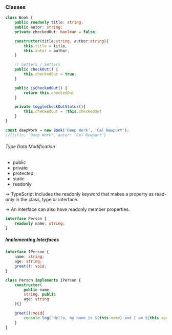### Classes

```typescript
class Book {
    public readonly title: string;
    public autor: string;
    private checkedOut: boolean = false;

    constructor(title:string, author:string){
        this.title = title, 
        this.autor = author,
    }

    // Getters / Setters
    public checkOut() {
        this.checkedOut = true;
    }

    public isCheckedOut() {
        return this.checkedOut
    }

    private toggleCheckOutStatus(){
        this.checkedOut = !this.checkedOut
    }
}

const deepWork = new Book('Deep Work', 'Cal Newport');
//{title: 'Deep Work', autor: 'Cal Newport'}
```

###### Type Data Modification

- public 
- private
- protected
- static
- readonly

-> TypeScript includes the readonly keyword that makes a property as read-only in the class, type or interface.

-> An interface can also have readonly member properties.

```typescript
interface Person {
    readonly name: string;
}
```

##### Implementing Interfaces

```typescript
interface IPerson {
    name: string; 
    age: string; 
    greet(): void;
}

class Person implements IPerson {
    constructor(
        public name: 
        string, public 
        age: string
    ){}

    greet():void{
        console.log(`Hello, my name is ${this.name} and I am ${this.age} years old.`)
    }
}


```






